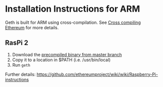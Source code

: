 # Installation Instructions for ARM

Geth is built for ARM using cross-compilation. See [Cross compiling Ethereum](https://github.com/ethereumproject/go-ethereum/wiki/Cross-compiling-Ethereum) for more details.

## RasPi 2

1. Download the [precompiled binary from master branch](https://build.ethdev.com/builds/ARM%20Go%20master%20branch/geth-ARM-latest.tar.bz2)
1. Copy it to a location in $PATH (i.e. /usr/bin/local)
1. Run `geth`

Further details: https://github.com/ethereumproject/wiki/wiki/Raspberry-Pi-instructions